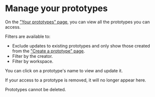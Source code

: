 # Manage your prototypes

On the ["Your prototypes" page](/history), you can view all the prototypes you can access.

Filters are available to:

- Exclude updates to existing prototypes and only show those created from the ["Create a prototype" page](/create).
- Filter by the creator.
- Filter by workspace.

You can click on a prototype's name to view and update it.

If your access to a prototype is removed, it will no longer appear here.

Prototypes cannot be deleted.
